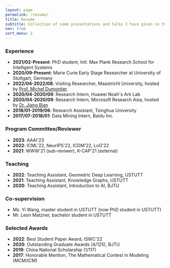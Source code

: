 ```yaml
---
layout: page
permalink: /resume/
title: Resume
subtitle: Collection of some presentations and talks I have given in the past.
nav: true
sort_menu: 2
---
```

### Experience

- **2021/02-Present**: PhD student, Intl. Max Plank Research School for Intelligent Systems
- **2020/09-Present**: Marie Curie Early Stage Researcher at University of Stuttgart, Germany
- **2022/04-2022/08**: Visiting Researcher, Maastricht University, hosted by [Prof. Michel Dumontier](https://scholar.google.com/citations?user=vyofzOcAAAAJ&hl=en)
- **2020/04-2020/09**: Research Intern, Huawei Noah's Ark Lab
- **2020/04-2020/09**: Research Intern, Microsoft Research Asia, hosted by [Dr. Jiang Bian](https://www.microsoft.com/en-us/research/people/jiabia/)
- **2018/01-2019/06**: Research Assistant,  Tsinghua University
- **2017/07-2018/01**: Data Mining Intern, Baidu Inc.


### Program Committee/Reviewer
- **2023**: AAAI'23
- **2022**: ICML'22, NeurIPS'22, ICDM'22, LoG'22
- **2021**: WWW'21 (sub-reviwer), K-CAP'21 (external)

### Teaching
- **2022**: Teaching Assistant, Geometric Deep Learning, USTUTT
- **2021**: Teaching Assistant, Knowledge Graphs, USTUTT
- **2020**: Teaching Assistant, Introduction to AI, BJTU


### Co-supervision
- Ms. Yi Wang, master student in USTUTT (now PhD student in USTUTT)
- Mr. Leon Matzner, bachelor student in USTUTT

### Selected Awards
- **2022**: Best Student Paper Award, ISWC'22
- **2020**: Outstanding Graduate Awards (4/125), BJTU
- **2019**: China National Scholarship (1/117)
- **2017**: Honorable Mention, The Mathematical Contest in Modeling (MCM/ICM)
